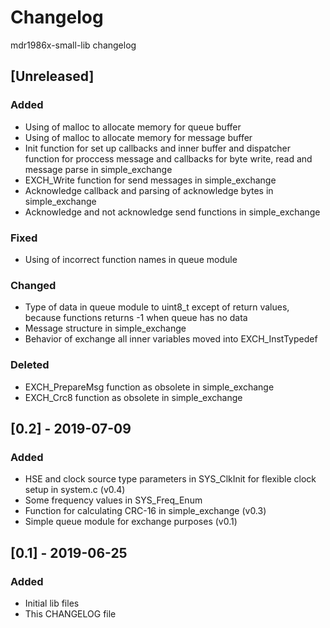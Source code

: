 # Changelog
mdr1986x-small-lib changelog

## [Unreleased]
### Added
- Using of malloc to allocate memory for queue buffer
- Using of malloc to allocate memory for message buffer
- Init function for set up callbacks and inner buffer and dispatcher function
for proccess message and callbacks for byte write, read and message parse
in simple_exchange
- EXCH_Write function for send messages in simple_exchange
- Acknowledge callback and parsing of acknowledge bytes in simple_exchange
- Acknowledge and not acknowledge send functions in simple_exchange

### Fixed
- Using of incorrect function names in queue module

### Changed
- Type of data in queue module to uint8_t except of return values, because
functions returns -1 when queue has no data
- Message structure in simple_exchange
- Behavior of exchange all inner variables moved into EXCH_InstTypedef

### Deleted
- EXCH_PrepareMsg function as obsolete in simple_exchange
- EXCH_Crc8 function as obsolete in simple_exchange

## [0.2] - 2019-07-09
### Added
- HSE and clock source type parameters in SYS_ClkInit for flexible clock
setup in system.c (v0.4)
- Some frequency values in SYS_Freq_Enum
- Function for calculating CRC-16 in simple_exchange (v0.3)
- Simple queue module for exchange purposes (v0.1)

## [0.1] - 2019-06-25
### Added
- Initial lib files
- This CHANGELOG file
